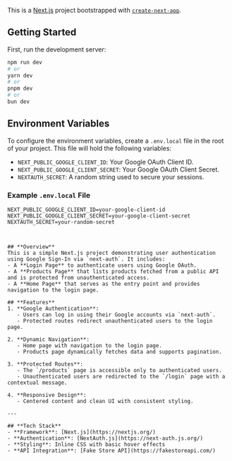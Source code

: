 This is a [Next.js](https://nextjs.org) project bootstrapped with [`create-next-app`](https://nextjs.org/docs/app/api-reference/cli/create-next-app).

## Getting Started

First, run the development server:

```bash
npm run dev
# or
yarn dev
# or
pnpm dev
# or
bun dev
```

## **Environment Variables**

To configure the environment variables, create a `.env.local` file in the root of your project. This file will hold the following variables:

- `NEXT_PUBLIC_GOOGLE_CLIENT_ID`: Your Google OAuth Client ID.
- `NEXT_PUBLIC_GOOGLE_CLIENT_SECRET`: Your Google OAuth Client Secret.
- `NEXTAUTH_SECRET`: A random string used to secure your sessions.

### Example `.env.local` File

```plaintext
NEXT_PUBLIC_GOOGLE_CLIENT_ID=your-google-client-id
NEXT_PUBLIC_GOOGLE_CLIENT_SECRET=your-google-client-secret
NEXTAUTH_SECRET=your-random-secret



## **Overview**
This is a simple Next.js project demonstrating user authentication using Google Sign-In via `next-auth`. It includes:
- A **Login Page** to authenticate users using Google OAuth.
- A **Products Page** that lists products fetched from a public API and is protected from unauthenticated access.
- A **Home Page** that serves as the entry point and provides navigation to the login page.

## **Features**
1. **Google Authentication**:
   - Users can log in using their Google accounts via `next-auth`.
   - Protected routes redirect unauthenticated users to the login page.

2. **Dynamic Navigation**:
   - Home page with navigation to the login page.
   - Products page dynamically fetches data and supports pagination.

3. **Protected Routes**:
   - The `/products` page is accessible only to authenticated users.
   - Unauthenticated users are redirected to the `/login` page with a contextual message.

4. **Responsive Design**:
   - Centered content and clean UI with consistent styling.

---

## **Tech Stack**
- **Framework**: [Next.js](https://nextjs.org/)
- **Authentication**: [NextAuth.js](https://next-auth.js.org/)
- **Styling**: Inline CSS with basic hover effects
- **API Integration**: [Fake Store API](https://fakestoreapi.com/)
```
